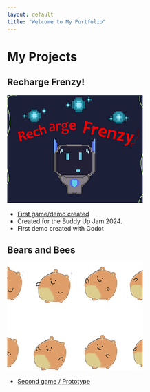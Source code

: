 ```yaml
---
layout: default
title: "Welcome to My Portfolio"
---
```

# My Projects

## Recharge Frenzy!

![Recharge Frenzy!](assets/rechargefrenzy.png)

- [First game/demo created](https://thisiskrispy.itch.io/buddyup-jam-2024)
- Created for the Buddy Up Jam 2024.
- First demo created with Godot

## Bears and Bees

![Bee on Wheels](assets/recharge.png)

- [Second game / Prototype](https://thisiskrispy.itch.io/bees-on-wheels)
